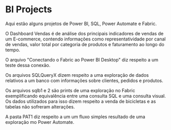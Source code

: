 # BI Projects
 Aqui estão alguns projetos de Power BI, SQL, Power Automate e Fabric.

 O Dashboard Vendas é de análise dos principais indicadores de vendas de um E-commerce, contendo informações como representatividade por canal de vendas, valor total por categoria de produtos e faturamento ao longo do tempo.
 
 O arquivo "Conectando o Fabric ao Power BI Desktop" diz respeito a um teste dessa conexão.

 Os arquivos SQLQueryX dizem respeito a uma exploração de dados relativos a um banco com informações sobre clientes, pedidos e produtos.

 Os arquivos sqlb1 e 2 são prints de uma exploração no Fabric exemplificando equivalência entre uma consulta SQL e uma consulta visual. Os dados utilizados para isso dizem respeito a venda de bicicletas e as tabelas não sofreram alterações.

A pasta PAT1 diz respeito a um um fluxo simples resultado de uma exploração mo Power Automate.

